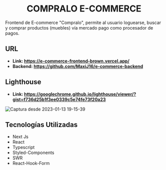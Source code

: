 <h1 align="center">COMPRALO E-COMMERCE</h1>
Frontend de E-commerce "Compralo", permite al usuario loguearse, buscar y comprar productos (muebles) vía mercado pago como procesador de pagos.

<h2 align="left">URL</h2>

- **Link: https://e-commerce-frontend-brown.vercel.app/**
- **Backend: https://github.com/MaxiJ16/e-commerce-backend**

<h2 align="left">Lighthouse</h2>

- **Link: https://googlechrome.github.io/lighthouse/viewer/?gist=f736d25b1f3ee0339c5e74fe73f20a23** 

![Captura desde 2023-01-13 19-15-39](https://user-images.githubusercontent.com/66652144/212429285-d8b5315f-7184-4086-b681-141520111726.png)

<h2 align="left"> Tecnologías Utilizadas </h2>

- Next Js
- React
- Typescript
- Styled-Components
- SWR
- React-Hook-Form
